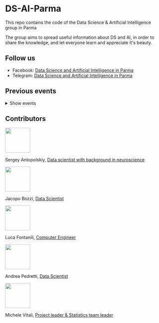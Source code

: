 # DS-AI-Parma
This repo contains the code of the Data Science &amp; Artificial Intelligence group in Parma

The group aims to spread useful information about DS and AI, in order to share the knowledge, and let everyone learn and appreciate it's beauty.

## Follow us
* Facebook: [Data Science and Artificial Intelligence in Parma](https://www.facebook.com/DSAIinParma/)
* Telegram: [Data Science and Artificial Intelligence in Parma](https://t.me/joinchat/G1YIUBA4t85VXTZzIwqIOw)

## Previous events
<details> 
  <summary>Show events</summary><p>
  
* DS&AI Parma @FabLab, March ‘18
* DS&AI Parma @Caffeina, July ‘18
* Machine Learning Codelab Parma @Fablab, October ‘18
  </p></details>

## Contributors

<img src="https://media.licdn.com/dms/image/C5103AQGlN1UThcLQag/profile-displayphoto-shrink_800_800/0?e=1546473600&v=beta&t=lfqJcs4jxf7G5XoRUcRMW6RHPsPpXIMazCwiG1aYeGk"  width="80" height="80">

Sergey Antopolskiy, [Data scientist with background in neuroscience](https://www.linkedin.com/in/antop/)

<img src="https://media.licdn.com/dms/image/C4D03AQH9FxdeqW7qpg/profile-displayphoto-shrink_800_800/0?e=1546473600&v=beta&t=jvpH2JgXK24j_xoWxL-MoPsI4GNaBTsTCkhD76ehnHg"  width="80" height="80">

Jacopo Bozzi, [Data Scientist](https://www.linkedin.com/in/jacopo-bozzi-9394b924/)

<img src="https://media.licdn.com/dms/image/C5103AQGt1mF8rwskiQ/profile-displayphoto-shrink_200_200/0?e=1546473600&v=beta&t=RkaXaUDY2Gzs7_yVX7oaV8MopmrRlMSiBmC4ETQ2eoU"  width="80" height="80">

Luca Fontanili, [Computer Engineer](https://www.linkedin.com/in/luca-fontanili/)

<img src="https://media.licdn.com/dms/image/C4D03AQFd-67heVQ7xA/profile-displayphoto-shrink_800_800/0?e=1546473600&v=beta&t=ZQ1QC9QsgbbDCsqH2Mh5PDZ-IrlKfIUn6kwIYpNvJJs"  width="80" height="80">

Andrea Pedretti, [Data Scientist](https://www.linkedin.com/in/andrea-pedretti-4707221a/)

<img src="https://media.licdn.com/dms/image/C4D03AQEOjhQbt0jBJw/profile-displayphoto-shrink_800_800/0?e=1546473600&v=beta&t=DUXqi9mG5uNJDj4RZxFuCkZ2hVzFu4PWoSb6T6eZFyE"  width="80" height="80">

Michele Vitali, [Project leader & Statistics team leader](https://www.linkedin.com/in/michele-vitali-a1341320/)
